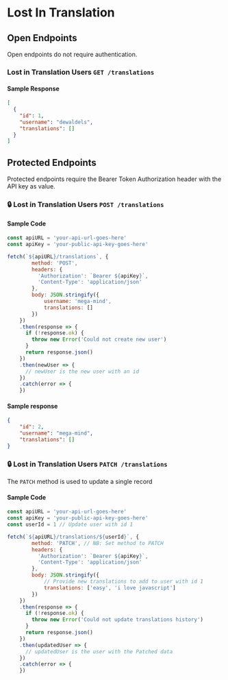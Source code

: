 # Lost In Translation

## Open Endpoints
Open endpoints do not require authentication.

### Lost in Translation Users `GET /translations`
#### Sample Response
```json
[
  {
    "id": 1,
    "username": "dewaldels",
    "translations": []
  }
]
```

## Protected Endpoints

Protected endpoints require the Bearer Token Authorization header with the API key as value.

### 🔒 Lost in Translation Users `POST /translations`

#### Sample Code
```javascript
const apiURL = 'your-api-url-goes-here'
const apiKey = 'your-public-api-key-goes-here'

fetch(`${apiURL}/translations`, {
        method: 'POST',
        headers: {
          'Authorization': `Bearer ${apiKey}`,
          'Content-Type': 'application/json'
        },
        body: JSON.stringify({ 
            username: 'mega-mind', 
            translations: [] 
        })
    })
    .then(response => {
      if (!response.ok) {
        throw new Error('Could not create new user')
      }
      return response.json()
    })
    .then(newUser => {
      // newUser is the new user with an id
    })
    .catch(error => {
    })
```

#### Sample response
```json
{
    "id": 2,
    "username": "mega-mind",
    "translations": []
}
```

### 🔒 Lost in Translation Users `PATCH /translations`
The `PATCH` method is used to update a single record

#### Sample Code
```javascript
const apiURL = 'your-api-url-goes-here'
const apiKey = 'your-public-api-key-goes-here'
const userId = 1 // Update user with id 1

fetch(`${apiURL}/translations/${userId}`, {
        method: 'PATCH', // NB: Set method to PATCH
        headers: {
          'Authorization': `Bearer ${apiKey}`,
          'Content-Type': 'application/json'
        },
        body: JSON.stringify({
            // Provide new translations to add to user with id 1
            translations: ['easy', 'i love javascript'] 
        })
    })
    .then(response => {
      if (!response.ok) {
        throw new Error('Could not update translations history')
      }
      return response.json()
    })
    .then(updatedUser => {
      // updatedUser is the user with the Patched data
    })
    .catch(error => {
    })
```